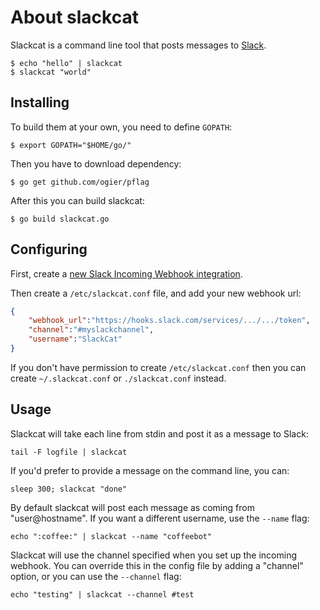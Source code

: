 # About slackcat

Slackcat is a command line tool that posts messages to [Slack].

    $ echo "hello" | slackcat
    $ slackcat "world"

## Installing

To build them at your own, you need to define `GOPATH`:

    $ export GOPATH="$HOME/go/"

Then you have to download dependency:

    $ go get github.com/ogier/pflag

After this you can build slackcat:

    $ go build slackcat.go

## Configuring

First, create a [new Slack Incoming Webhook integration][new-webhook].

Then create a `/etc/slackcat.conf` file, and add your new webhook url:

```json
{
    "webhook_url":"https://hooks.slack.com/services/.../.../token",
    "channel":"#myslackchannel",
    "username":"SlackCat"
}
```

If you don't have permission to create `/etc/slackcat.conf` then you can create `~/.slackcat.conf` or `./slackcat.conf` instead.

## Usage

Slackcat will take each line from stdin and post it as a message to Slack:

    tail -F logfile | slackcat

If you'd prefer to provide a message on the command line, you can:

    sleep 300; slackcat "done"

By default slackcat will post each message as coming from "user@hostname". If you want a different username, use the `--name` flag:

    echo ":coffee:" | slackcat --name "coffeebot"

Slackcat will use the channel specified when you set up the incoming webhook. You can override this in the config file by adding a "channel" option, or you can use the `--channel` flag:

    echo "testing" | slackcat --channel #test



[Slack]: http://slack.com/
[new-webhook]: https://my.slack.com/services/new/incoming-webhook

